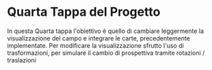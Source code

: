 # Quarta Tappa del Progetto

In questa Quarta tappa l'obiettivo è quello di cambiare leggermente la visualizzazione del campo e integrare le carte, precedentemente implementate. Per modificare la visualizzazione sfrutto l'uso di trasformazioni, per simulare il cambio di prospettiva tramite rotazioni / traslazioni



   
